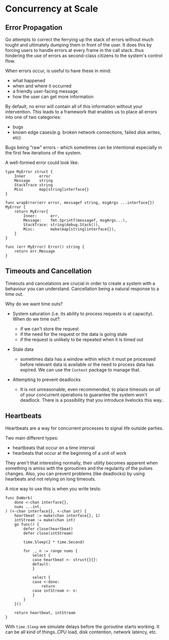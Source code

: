 # Concurrency at Scale #

## Error Propagation ##

Go attempts to correct the ferrying up the stack of errors without much tought and ultimately dumping them in front of the user. It does this by forcing users to handle errors at every frame in the call stack..thus hindering the use of errors as second-class citizens to the system's control flow.

When errors occur, is useful to have these in mind:
- what happened
- when and where it occurred
- a friendly user-facing message
- how the user can get more information 

By default, no error will contain all of this information without your intervention. This leads to a framework that enables us to place all errors into one of two categories:
- bugs
- known edge cases(e.g. broken network connections, failed disk writes, etc)

Bugs being "raw" errors - which sometimes can be intentional especially in the first few iterations of the system.

A well-formed error could look like:

```
type MyError struct {
	Inner      error
	Message    string
	StackTrace string
	Misc       map[string]interface{}
}

func wrapError(err error, messagef string, msgArgs ...interface{}) MyError {
	return MyError{
		Inner:      err, 
		Message:    fmt.Sprintf(messagef, msgArgs...),
		StackTrace: string(debug.Stack()),        
		Misc:       make(map[string]interface{}),
	}
}

func (err MyError) Error() string {
	return err.Message
}
```

## Timeouts and Cancellation ##

Timeouts and cancelations are crucial in order to create a system with a behaviour you can understand. Cancellation being a natural response to a time out.

Why do we want time outs?
- System saturation (i.e. its ability to process requests is at capacity). When do we time out?: 
    - if we can't store the request
    - if the need for the request or the data is going stale
    - if the request is unlikely to be repeated when it is timed out

- Stale data
    - sometimes data has a window within which it must pe processed before relevant data is available or the need to process data has expired. We can use the `Context` package to manage that.

- Attempting to prevent deadlocks
    - It is not unreasonable, even recommended, to place timeouts on *all* of your concurrent operations to guarantee the system won't deadlock. There is a possibility that you introduce livelocks this way..

## Heartbeats ##

Heartbeats are a way for concurrent processes to signal life outside parties.

Two main different types:
- heartbeats that occur on a time interval
- hearbeats that occur at the beginning of a unit of work

They aren't that interesting normally, their utility becomes apparent when something is amiss with the goroutines and the regularity of the pulses changes. Also, you can prevent problems (like deadlocks) by using hearbeats and not relying on long timeouts.

A nice way to use this is when you write tests:
```
func DoWork(
	done <-chan interface{},
	nums ...int,
) (<-chan interface{}, <-chan int) {
	heartbeat := make(chan interface{}, 1)
	intStream := make(chan int)
	go func() {
		defer close(heartbeat)
		defer close(intStream)

		time.Sleep(2 * time.Second) 

		for _, n := range nums {
			select {
			case heartbeat <- struct{}{}:
			default:
			}

			select {
			case <-done:
				return
			case intStream <- n:
			}
		}
	}()

	return heartbeat, intStream
}
```

With `time.Sleep` we simulate delays before the goroutine starts working. It can be all kind of things..CPU load, disk contention, network latency, etc.